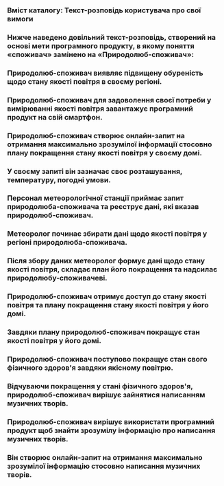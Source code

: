 ### Вміст каталогу: Текст-розповідь користувача про свої вимоги

### Нижче наведено довільний текст-розповідь, створений на основі мети програмного продукту, в якому поняття «споживач» замінено на «Природолюб-споживач»:

### Природолюб-споживач виявляє підвищену обуреність щодо стану якості повітря в своєму регіоні.
### Природолюб-споживач для задоволення своєї потреби у вимірюванні якості повітря завантажує програмний продукт на свій смартфон.
### Природолюб-споживач створює онлайн-запит на отримання максимально зрозумілої інформації стосовно плану покращення стану якості повітря у своєму домі.
### У своєму запиті він зазначає своє розташування, температуру, погодні умови.
### Персонал метеорологічної станції приймає запит природолюба-споживача та реєструє дані, які вказав природолюб-споживач.
### Метеоролог починає збирати дані щодо якості повітря у регіоні природолюба-споживача.
### Після збору даних метеоролог формує дані щодо стану якості повітря, складає план його покращення та надсилає природолюбу-споживачеві.
### Природолюб-споживач отримує доступ до стану якості повітря та плану покращення стану якості повітря у його домі.
### Завдяки плану природолюб-споживач покращує стан якості повітря у його домі.
### Природолюб-споживач поступово покращує стан свого фізичного здоров'я завдяки якісному повітрю.
### Відчуваючи покращення у стані фізичного здоров'я, природолюб-споживач вирішує зайнятися написанням музичних творів.
### Природолюб-споживач вирішує використати програмний продукт щоб знайти зрозумілу інформацію про написання музичних творів.
### Він створює онлайн-запит на отримання максимально зрозумілої інформацію стосовно написання музичних творів.
